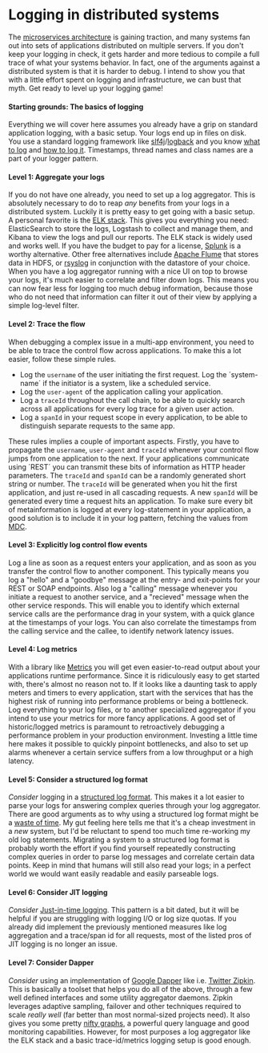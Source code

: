 Logging in distributed systems
===============================

The [microservices architecture](http://martinfowler.com/articles/microservices.html) is gaining traction, and many systems fan out into sets of applications distributed on multiple servers. If you don't keep your logging in check, it gets harder and more tedious to compile a full trace of what your systems behavior. In fact, one of the arguments against a distributed system is that it is harder to debug. I intend to show you that with a little effort spent on logging and infrastructure, we can bust that myth. Get ready to level up your logging game!

#### Starting grounds: The basics of logging
Everything we will cover here assumes you already have a grip on standard application logging, with a basic setup. Your logs end up in files on disk. You use a standard logging framework like [slf4j](http://www.slf4j.org/)/[logback](http://logback.qos.ch/) and you know [what to log](http://arctecgroup.net/pdf/howtoapplogging.pdf) and [how to log it](http://gojko.net/2006/12/09/logging-anti-patterns/). Timestamps, thread names and class names are a part of your logger pattern.

#### Level 1: Aggregate your logs
If you do not have one already, you need to set up a log aggregator. This is absolutely necessary to do to reap *any* benefits from your logs in a distributed system. Luckily it is pretty easy to get going with a basic setup.
A personal favorite is the [ELK stack](http://www.elasticsearch.org/overview/). This gives you everything you need: ElasticSearch to store the logs, Logstash to collect and manage them, and Kibana to view the logs and pull our reports. The ELK stack is widely used and works well. If you have the budget to pay for a license, [Splunk](http://www.splunk.com/) is a worthy alternative.
Other free alternatives include [Apache Flume](https://cwiki.apache.org/confluence/display/FLUME/Home) that stores data in HDFS, or [rsyslog](http://www.rsyslog.com/) in conjunction with the datastore of your choice.
When you have a log aggregator running with a nice UI on top to browse your logs, it's much easier to correlate and filter down logs. This means you can now fear less for logging too much debug information, because those who do not need that information can filter it out of their view by applying a simple log-level filter. 

#### Level 2: Trace the flow
When debugging a complex issue in a multi-app environment, you need to be able to trace the control flow across applications. To make this a lot easier, follow these simple rules.
 - Log the `username` of the user initiating the first request. Log the ´system-name´ if the initiator is a system, like a scheduled service.
 - Log the `user-agent` of the application calling your application.
 - Log a `traceId` throughout the call chain, to be able to quickly search across all applications for every log trace for a given user action.
 - Log a `spanId` in your request scope in every application, to be able to distinguish separate requests to the same app.

These rules implies a couple of important aspects. Firstly, you have to propagate the `username`, `user-agent` and `traceId` whenever your control flow jumps from one application to the next. If your applications communicate using ´REST´ you can transmit these bits of information as HTTP header parameters.
The `traceId` and `spanId` can be a randomly generated short string or number. The `traceId` will be generated when you hit the first application, and just re-used in all cascading requests.
A new `spanId` will be generated every time a request hits an application.
To make sure every bit of metainformation is logged at every log-statement in your application, a good solution is to include it in your log pattern, fetching the values from [MDC](http://logback.qos.ch/manual/mdc.html).

#### Level 3: Explicitly log control flow events
Log a line as soon as a request enters your application, and as soon as you transfer the control flow to another component. This typically means you log a "hello" and a "goodbye" message at the entry- and exit-points for your REST or SOAP endpoints. Also log a "calling" message whenever you initiate a request to another service, and a "recieved" message when the other service responds. This will enable you to identify which external service calls are the performance drag in your system, with a quick glance at the timestamps of your logs. You can also correlate the timestamps from the calling service and the callee, to identify network latency issues.

#### Level 4: Log metrics
With a library like [Metrics](http://metrics.codahale.com/) you will get even easier-to-read output about your applications runtime performance. Since it is ridiculously easy to get started with, there's almost no reason not to. If it looks like a daunting task to apply meters and timers to every application, start with the services that has the highest risk of running into performance problems or being a bottleneck. Log everything to your log files, or to another specialized aggregator if you intend to use your metrics for more fancy applications. A good set of historic/logged metrics is paramount to retroactively debugging a performance problem in your production environment. Investing a little time here makes it possible to quickly pinpoint bottlenecks, and also to set up alarms whenever a certain service suffers from a low throughput or a high latency.

#### Level 5: Consider a structured log format
*Consider* logging in a [structured log format](http://gregoryszorc.com/blog/category/logging/). This makes it a lot easier to parse your logs for answering complex queries through your log aggregator. There are good arguments as to why using a structured log format might be a [waste of time](http://carolina.mff.cuni.cz/~trmac/blog/2011/structured-logging/). My gut feeling here tells me that it's a cheap investment in a *new* system, but I'd be reluctant to spend too much time re-working my old log statements. Migrating a system to a structured log format is probably worth the effort if you find yourself repeatedly constructing complex queries in order to parse log messages and correlate certain data points. Keep in mind that humans will still also read your logs; in a perfect world we would want easily readable and easily parseable logs.

#### Level 6: Consider JIT logging
*Consider* [Just-in-time logging](https://pragprog.com/magazines/2011-12/justintime-logging). This pattern is a bit dated, but it will be helpful if you are struggling with logging I/O or log size quotas. If you already did implement the previously mentioned measures like log aggregation and a trace/span id for all requests, most of the listed pros of JIT logging is no longer an issue. 

#### Level 7: Consider Dapper
*Consider* using an implementation of [Google Dapper](http://research.google.com/pubs/pub36356.html) like i.e. [Twitter Zipkin](http://twitter.github.io/zipkin/). This is basically a toolset that helps you do all of the above, through a few well defined interfaces and some utility aggregator daemons. Zipkin leverages adaptive sampling, failover and other techniques required to scale *really well* (far better than most normal-sized projects need). It also gives you some pretty [nifty graphs](https://blog.twitter.com/2013/observability-at-twitter), a powerful query language and good monitoring capabilities. However, for most purposes a log aggregator like the ELK stack and a basic trace-id/metrics logging setup is good enough.
